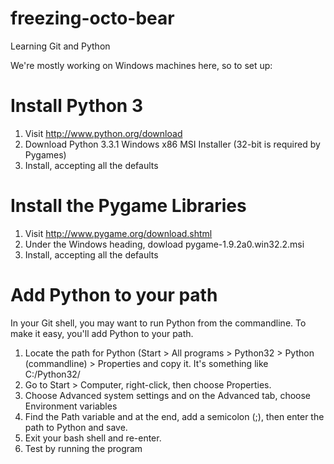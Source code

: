 freezing-octo-bear
==================

Learning Git and Python

We're mostly working on Windows machines here, so to set up:

Install Python 3
================

1. Visit http://www.python.org/download
2. Download Python 3.3.1 Windows x86 MSI Installer (32-bit is required by Pygames)
3. Install, accepting all the defaults

Install the Pygame Libraries
============================

1. Visit http://www.pygame.org/download.shtml
2. Under the Windows heading, dowload pygame-1.9.2a0.win32.2.msi
3. Install, accepting all the defaults

Add Python to your path
=======================

In your Git shell, you may want to run Python from the commandline. To make it easy, you'll add Python to your path.

1. Locate the path for Python (Start > All programs > Python32 > Python (commandline) > Properties and copy it. It's something like C:/Python32/
2. Go to Start > Computer, right-click, then choose Properties. 
3. Choose Advanced system settings and on the Advanced tab, choose Environment variables
4. Find the Path variable and at the end, add a semicolon (;), then enter the path to Python and save.
5. Exit your bash shell and re-enter.
6. Test by running the program




